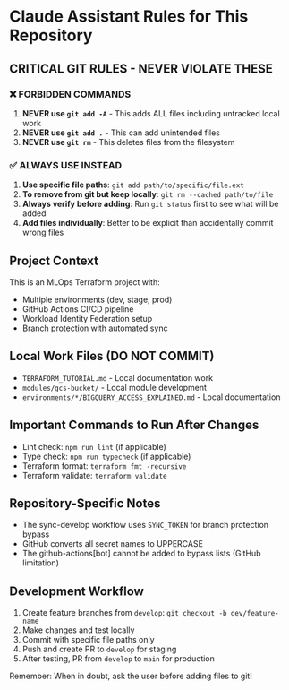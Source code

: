 # Claude Assistant Rules for This Repository

## CRITICAL GIT RULES - NEVER VIOLATE THESE

### ❌ FORBIDDEN COMMANDS
1. **NEVER use `git add -A`** - This adds ALL files including untracked local work
2. **NEVER use `git add .`** - This can add unintended files
3. **NEVER use `git rm`** - This deletes files from the filesystem

### ✅ ALWAYS USE INSTEAD
1. **Use specific file paths**: `git add path/to/specific/file.ext`
2. **To remove from git but keep locally**: `git rm --cached path/to/file`
3. **Always verify before adding**: Run `git status` first to see what will be added
4. **Add files individually**: Better to be explicit than accidentally commit wrong files

## Project Context

This is an MLOps Terraform project with:
- Multiple environments (dev, stage, prod)
- GitHub Actions CI/CD pipeline
- Workload Identity Federation setup
- Branch protection with automated sync

## Local Work Files (DO NOT COMMIT)
- `TERRAFORM_TUTORIAL.md` - Local documentation work
- `modules/gcs-bucket/` - Local module development
- `environments/*/BIGQUERY_ACCESS_EXPLAINED.md` - Local documentation

## Important Commands to Run After Changes
- Lint check: `npm run lint` (if applicable)
- Type check: `npm run typecheck` (if applicable)
- Terraform format: `terraform fmt -recursive`
- Terraform validate: `terraform validate`

## Repository-Specific Notes
- The sync-develop workflow uses `SYNC_TOKEN` for branch protection bypass
- GitHub converts all secret names to UPPERCASE
- The github-actions[bot] cannot be added to bypass lists (GitHub limitation)

## Development Workflow
1. Create feature branches from `develop`: `git checkout -b dev/feature-name`
2. Make changes and test locally
3. Commit with specific file paths only
4. Push and create PR to `develop` for staging
5. After testing, PR from `develop` to `main` for production

Remember: When in doubt, ask the user before adding files to git!